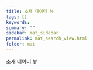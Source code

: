 ```yaml
---
title: 소재 데이터 뷰
tags: []
keywords:
summary: ""
sidebar: mat_sidebar
permalink: mat_search_view.html
folder: mat
---
```


소재 데이터 뷰